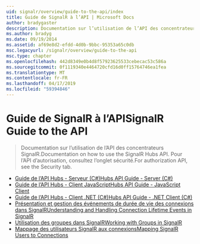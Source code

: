 ```yaml
---
uid: signalr/overview/guide-to-the-api/index
title: Guide de SignalR à l’API | Microsoft Docs
author: bradygaster
description: Documentation sur l’utilisation de l’API des concentrateurs SignalR. Pour l’API d’autorisation, consultez l’onglet sécurité.
ms.author: bradyg
ms.date: 09/19/2014
ms.assetid: af69e8d2-efdd-4d0b-9bbc-95353a65c0db
msc.legacyurl: /signalr/overview/guide-to-the-api
msc.type: chapter
ms.openlocfilehash: 442d8349e0b4d8f57923625533cebecac53c586a
ms.sourcegitcommit: 0f1119340e4464720cfd16d0ff15764746ea1fea
ms.translationtype: MT
ms.contentlocale: fr-FR
ms.lasthandoff: 04/17/2019
ms.locfileid: "59394846"
---
```

# <a name="signalr-guide-to-the-api"></a><span data-ttu-id="c1b1e-104">Guide de SignalR à l’API</span><span class="sxs-lookup"><span data-stu-id="c1b1e-104">SignalR Guide to the API</span></span>

> <span data-ttu-id="c1b1e-105">Documentation sur l’utilisation de l’API des concentrateurs SignalR.</span><span class="sxs-lookup"><span data-stu-id="c1b1e-105">Documentation on how to use the SignalR Hubs API.</span></span> <span data-ttu-id="c1b1e-106">Pour l’API d’autorisation, consultez l’onglet sécurité.</span><span class="sxs-lookup"><span data-stu-id="c1b1e-106">For authorization API, see the Security tab.</span></span>


- [<span data-ttu-id="c1b1e-107">Guide de l’API Hubs - Serveur (C#)</span><span class="sxs-lookup"><span data-stu-id="c1b1e-107">Hubs API Guide - Server (C#)</span></span>](hubs-api-guide-server.md)
- [<span data-ttu-id="c1b1e-108">Guide de l’API Hubs - Client JavaScript</span><span class="sxs-lookup"><span data-stu-id="c1b1e-108">Hubs API Guide - JavaScript Client</span></span>](hubs-api-guide-javascript-client.md)
- [<span data-ttu-id="c1b1e-109">Guide de l’API Hubs - Client .NET (C#)</span><span class="sxs-lookup"><span data-stu-id="c1b1e-109">Hubs API Guide - .NET Client (C#)</span></span>](hubs-api-guide-net-client.md)
- [<span data-ttu-id="c1b1e-110">Présentation et gestion des événements de durée de vie des connexions dans SignalR</span><span class="sxs-lookup"><span data-stu-id="c1b1e-110">Understanding and Handling Connection Lifetime Events in SignalR</span></span>](handling-connection-lifetime-events.md)
- [<span data-ttu-id="c1b1e-111">Utilisation des groupes dans SignalR</span><span class="sxs-lookup"><span data-stu-id="c1b1e-111">Working with Groups in SignalR</span></span>](working-with-groups.md)
- [<span data-ttu-id="c1b1e-112">Mappage des utilisateurs SignalR aux connexions</span><span class="sxs-lookup"><span data-stu-id="c1b1e-112">Mapping SignalR Users to Connections</span></span>](mapping-users-to-connections.md)
